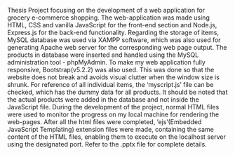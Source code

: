 Thesis Project focusing on the development of a web application for grocery e-commerce shopping.
The web-application was made using HTML, CSS and vanilla JavaScript for the front-end section and Node.js, Express.js for the back-end functionality.
Regarding the storage of items, MySQL database was used via XAMPP software, which was also used for generating Apache web server for the corresponding web page output.
The products in database were inserted and handled using the MySQL administration tool - phpMyAdmin.
To make my web application fully responsive, Bootstrap(v5.2.2) was also used. This was done so that the website does not break and avoids visual clutter when the window size is shrunk.
For reference of all individual items, the ‘myscript.js’ file can be checked, which has the dummy data for all products. It should be noted that the actual products were added in the database and not inside the JavaScript file.
During the development of the project, normal HTML files were used to monitor the progress on my local machine for rendering the web-pages.
After all the html files were completed, ’ejs’(Embedded JavaScript Templating) extension files were made, containing the same content of the HTML files, enabling them to execute on the localhost server using the designated port.
Refer to the .pptx file for complete details.
